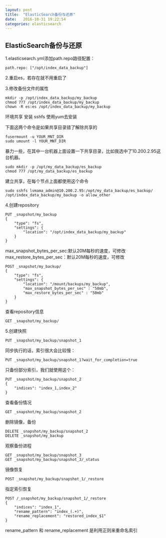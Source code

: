 ```yaml
---
layout: post
title:  "ElasticSearch备份与还原"
date:   2016-10-31 19:22:54
categories: elasticsearch
---
```

## ElasticSearch备份与还原 ##
1.elasticsearch.yml添加path.repo路径配置：

```
path.repo: ["/opt/index_data_backup"]
```

2.重启es，若存在就不用重启了

3.修改备份文件的属性

```
mkdir -p /opt/index_data_backup/my_backup
chmod 777 /opt/index_data_backup/my_backup
chown -R es:es /opt/index_data_backup/my_backup
```
环境共享
安装 sshfs
使用yum去安装

下面这两个命令是如果共享目录错了解除共享的
```
fusermount -u YOUR_MNT_DIR
sudo umount -l YOUR_MNT_DIR
```

暴力一些，在其中一台机器上面设置一下共享目录，比如我选中了10.200.2.95这台机器。

```
sudo mkdir -p /opt/my_data_backup/es_backup
chmod 777 /opt/my_data_backup/es_backup
```
建立共享，在每个节点上面都使用这个命令

```
sudo sshfs lvmama_admin@10.200.2.95:/opt/my_data_backup/es_backup/ /opt/index_data_backup/my_backup -o allow_other
```

4.创建repository

```
PUT _snapshot/my_backup 
{
    "type": "fs", 
    "settings": {
        "location": "/opt/index_data_backup/my_backup" 
    }
}
```

max_snapshot_bytes_per_sec:默认20M每秒的速度，可修改
max_restore_bytes_per_sec：默认20M每秒的速度，可修改
```
POST _snapshot/my_backup/ 
{
    "type": "fs",
    "settings": {
        "location": "/mount/backups/my_backup",
        "max_snapshot_bytes_per_sec" : "50mb", 
        "max_restore_bytes_per_sec" : "50mb"
    }
}
```


查看repository信息

```
GET _snapshot/my_backup/ 
```

5.创建快照

```
PUT _snapshot/my_backup/snapshot_1
```
同步执行的话，索引很大会比较慢：

```
PUT _snapshot/my_backup/snapshot_1?wait_for_completion=true
```
只备份部分索引，我们就使用这个：

```
PUT _snapshot/my_backup/snapshot_2
{
    "indices": "index_1,index_2"
}
```

查看备份情况

```
GET _snapshot/my_backup/snapshot_2
```

删除镜像，备份

```
DELETE _snapshot/my_backup/snapshot_2
DELETE _snapshot/my_backup
```
观察备份进程

```
GET _snapshot/my_backup/snapshot_3
GET _snapshot/my_backup/snapshot_3/_status
```

镜像恢复

```
POST _snapshot/my_backup/snapshot_1/_restore
```

指定索引恢复

```
POST /_snapshot/my_backup/snapshot_1/_restore
{
    "indices": "index_1", 
    "rename_pattern": "index_(.+)", 
    "rename_replacement": "restored_index_$1" 
}
```
rename_pattern 和 rename_replacement 是利用正则来重命名索引








